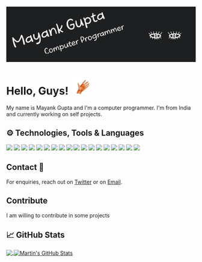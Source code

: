 [![Header](https://github.com/MayankFawkes/MayankFawkes/raw/master/header.png "Header")](https://gist.github.com/MayankFawkes)

# Hello, Guys! <img src="https://github.com/MayankFawkes/MayankFawkes/raw/master/wave.gif" width="50px">

My name is Mayank Gupta and I'm a computer programmer. I'm from India and currently working on self projects.

## ⚙ Technologies, Tools & Languages
![](https://img.shields.io/badge/OS-Linux-informational?style=flat&logo=linux&logoColor=white&color=1d1f21)
![](https://img.shields.io/badge/OS-Tails-informational?style=flat&logo=Tails&logoColor=white&color=1d1f21)
![](https://img.shields.io/badge/OS-Ubuntu-informational?style=flat&logo=Ubuntu&logoColor=white&color=1d1f21)
![](https://img.shields.io/badge/OS-Debian-informational?style=flat&logo=Debian&logoColor=white&color=1d1f21)
![](https://img.shields.io/badge/Internet-Tor-informational?style=flat&logo=Tor&logoColor=white&color=1d1f21)
![](https://img.shields.io/badge/Editor-Sublime_Text-informational?style=flat&logo=sublime-text&logoColor=white&color=1d1f21)
![](https://img.shields.io/badge/Editor-Atom-informational?style=flat&logo=Atom&logoColor=white&color=1d1f21)
![](https://img.shields.io/badge/Editor-Visual_codes-informational?style=flat&logo=Visual%20Studio%20Code&logoColor=white&color=1d1f21)
![](https://img.shields.io/badge/Software-MySQL-informational?style=flat&logo=mysql&logoColor=white&color=1d1f21)
![](https://img.shields.io/badge/Software-Apache-informational?style=flat&logo=Apache&logoColor=white&color=1d1f21)
![](https://img.shields.io/badge/System-Repl-informational?style=flat&logo=repl.it&logoColor=white&color=1d1f21)
![](https://img.shields.io/badge/Code-Python-informational?style=flat&logo=python&logoColor=white&color=1d1f21)
![](https://img.shields.io/badge/Library-Flask-informational?style=flat&logo=flask&logoColor=white&color=1d1f21)
![](https://img.shields.io/badge/Code-JavaScript-informational?style=flat&logo=javascript&logoColor=white&color=1d1f21)
![](https://img.shields.io/badge/Code-JSON-informational?style=flat&logo=json&logoColor=white&color=1d1f21)
![](https://img.shields.io/badge/CMS-Cloudflare-informational?style=flat&logo=Cloudflare&logoColor=white&color=1d1f21)
![](https://img.shields.io/badge/Cloud-Digital_Ocean-informational?style=flat&logo=digitalocean&logoColor=white&color=1d1f21)
![](https://img.shields.io/badge/Cloud-Google-informational?style=flat&logo=google%20cloud&logoColor=white&color=1d1f21)

## Contact 📧
<p>For enquiries, reach out on <a href="https://twitter.com/MayankFawkes">Twitter</a> or on <a href="mailto:mkgupta74d@gmail.com">Email</a>.</p>

## Contribute
<p>I am willing to contribute in some projects</p>

## &#x1f4c8; GitHub Stats

<a href="https://github.com/MayankFawkes/MayankFawkes">
  <img align="center" src="https://github-readme-stats.vercel.app/api/top-langs/?username=MayankFawkes&hide=java,html&title_color=ffffff&text_color=c9cacc&icon_color=2bbc8a&bg_color=1d1f21" />
</a>
<a href="https://github.com/MayankFawkes/MayankFawkes">
  <img align="center" src="https://github-readme-stats.vercel.app/api?username=MayankFawkes&show_icons=true&line_height=27&count_private=true&title_color=ffffff&text_color=c9cacc&icon_color=2bbc8a&bg_color=1d1f21" alt="Martin's GitHub Stats" />
</a>

<!-- My Profile Credit: https://github.com/MartinHeinz -->
